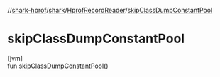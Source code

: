//[shark-hprof](../../../index.md)/[shark](../index.md)/[HprofRecordReader](index.md)/[skipClassDumpConstantPool](skip-class-dump-constant-pool.md)

# skipClassDumpConstantPool

[jvm]\
fun [skipClassDumpConstantPool](skip-class-dump-constant-pool.md)()
